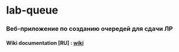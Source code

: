 # lab-queue 
### Веб-приложение по созданию очередей для сдачи ЛР

#### Wiki documentation [RU] : [wiki](https://github.com/sh-k-ls/lab-queue/wiki/Documentation)

